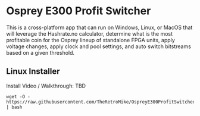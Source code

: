 # Osprey E300 Profit Switcher

This is a cross-platform app that can run on Windows, Linux, or MacOS that will leverage the Hashrate.no calculator, determine what is the most profitable coin for the Osprey lineup of standalone FPGA units, apply voltage changes, apply clock and pool settings, and auto switch bitstreams based on a given threshold.

## Linux Installer
Install Video / Walkthrough: TBD

```
wget -O - https://raw.githubusercontent.com/TheRetroMike/OspreyE300ProfitSwitcher/main/install.sh | bash
```
